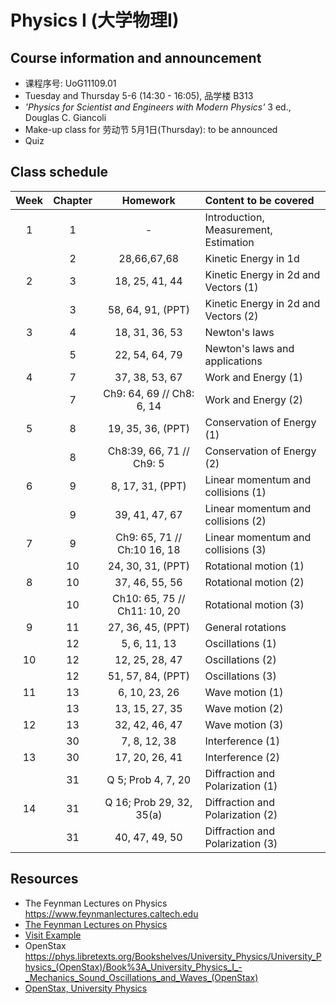 # Physics I (大学物理I)
<!-- [Go to Class diary](#Class-diary) -->
## Course information and announcement
* 课程序号: UoG11109.01
* Tuesday and Thursday 5-6 (14:30 - 16:05), 品学楼 B313
* _'Physics for Scientist and Engineers with Modern Physics'_ 3 ed., Douglas C. Giancoli
* Make-up class for 劳动节 5月1日(Thursday): to be announced
* Quiz

## Class schedule
Week|Chapter|Homework|Content to be covered|
| :--: | :--: |:--: | :--- |
|1|1|-|Introduction, Measurement, Estimation|
||2 |28,66,67,68|Kinetic Energy in 1d|
|2|3 |18, 25, 41, 44|Kinetic Energy in 2d and Vectors (1)|
||3 |58, 64, 91, (PPT)|Kinetic Energy in 2d and Vectors (2)|
|3|4 |18, 31, 36, 53|Newton's laws |
||5 | 22, 54, 64, 79|Newton's laws and applications|
|4|7| 37, 38, 53, 67|Work and Energy (1)|
||7 |Ch9: 64, 69 // Ch8: 6, 14|Work and Energy (2)|
|5|8|19, 35, 36, (PPT)|Conservation of Energy (1)|
||8 |Ch8:39, 66, 71 //  Ch9: 5|Conservation of Energy (2)|
|6|9|8, 17, 31, (PPT) |Linear momentum and collisions (1)|
||9 |39, 41, 47, 67|Linear momentum and collisions (2)|
|7|9 |Ch9: 65, 71 // Ch:10  16, 18|Linear momentum and collisions (3)|
||10|24, 30, 31, (PPT)|Rotational motion (1)|
|8|10|37, 46, 55, 56|Rotational motion (2)|
||10|Ch10: 65, 75 // Ch11: 10, 20|Rotational motion (3)|
|9|11|27, 36, 45, (PPT)|General rotations|
||12| 5, 6, 11, 13|Oscillations (1)|
|10|12|12, 25, 28, 47|Oscillations (2)|
||12|51, 57, 84, (PPT)|Oscillations (3)|
|11|13|6, 10, 23, 26|Wave motion (1)|
||13|13, 15, 27, 35|Wave motion (2)|
|12|13|32, 42, 46, 47|Wave motion (3)|
||30|7, 8, 12, 38|Interference (1)|
|13|30|17, 20, 26, 41|Interference (2)|
||31|Q 5; Prob 4, 7, 20 |Diffraction and Polarization (1)|
|14|31|Q 16; Prob 29, 32, 35(a)|Diffraction and Polarization (2)|
||31|40, 47, 49, 50|Diffraction and Polarization (3)|

## Resources
* The Feynman Lectures on Physics https://www.feynmanlectures.caltech.edu
* [The Feynman Lectures on Physics](https://www.feynmanlectures.caltech.edu "Go to The Feynman Lectures on Physics")
* <a href="[https://example.com](https://www.feynmanlectures.caltech.edu)" target="_blank">Visit Example</a>
* OpenStax https://phys.libretexts.org/Bookshelves/University_Physics/University_Physics_(OpenStax)/Book%3A_University_Physics_I_-_Mechanics_Sound_Oscillations_and_Waves_(OpenStax)
* [OpenStax, University Physics]( https://phys.libretexts.org/Bookshelves/University_Physics/University_Physics_(OpenStax)/Book%3A_University_Physics_I_-_Mechanics_Sound_Oscillations_and_Waves_(OpenStax) )





